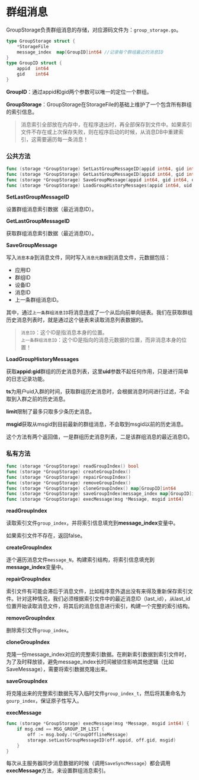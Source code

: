 # 群组消息

GroupStorage负责群组消息的存储，对应源码文件为：`group_storage.go`。

```go
type GroupStorage struct {
	*StorageFile
	message_index  map[GroupID]int64 //记录每个群组最近的消息ID
}
type GroupID struct {
	appid  int64
	gid    int64
}
```

**GroupID**：通过appid和gid两个参数可以唯一的定位一个群组。

**GroupStorage**：GroupStorage在StorageFile的基础上维护了一个包含所有群组的索引信息。

> 消息索引全部放在内存中，在程序退出时，再全部保存到文件中。如果索引文件不存在或上次保存失败，则在程序启动的时候，从消息DB中重建索引，这需要遍历每一条消息！

### 公共方法

```go
func (storage *GroupStorage) SetLastGroupMessageID(appid int64, gid int64, msgid int64)
func (storage *GroupStorage) GetLastGroupMessageID(appid int64, gid int64) (int64, error)
func (storage *GroupStorage) SaveGroupMessage(appid int64, gid int64, device_id int64, msg *Message) int64
func (storage *GroupStorage) LoadGroupHistoryMessages(appid int64, uid int64, gid int64, msgid int64, ts int32, limit int) ([]*EMessage, int64)
```

**SetLastGroupMessageID**

设置群组消息索引数据（最近消息ID）。

**GetLastGroupMessageID**

获取群组消息索引数据（最近消息ID）。

**SaveGroupMessage**

写入`消息本身`到消息文件，同时写入`消息元数据`到消息文件，元数据包括：

- 应用ID
- 群组ID
- 设备ID
- 消息ID
- 上一条群组消息ID。

其中，通过`上一条群组消息ID`将消息连成了一个从后向前单向链表。我们在获取群组历史消息列表时，就是通过这个链表来读取消息列表数据的。

> `消息ID`：这个ID是指消息本身的位置。<br>
> `上一条群组消息ID`：这个ID是指向的消息元数据的位置，而非消息本身的位置！

**LoadGroupHistoryMessages**

获取**appid:gid**群组的历史消息列表，这里**uid**参数不起任何作用，只是进行简单的日志记录功能。

**ts**为用户uid入群的时间，获取群组历史消息时，会根据消息时间进行过滤，不会取到入群之前的历史消息。

**limit**限制了最多只取多少条历史消息。

**msgid**获取从msgid到目前最新的群组消息，不会取到msgid以前的历史消息。

这个方法有两个返回值，一是群组历史消息列表，二是该群组消息的最近消息ID。


### 私有方法

```go
func (storage *GroupStorage) readGroupIndex() bool
func (storage *GroupStorage) createGroupIndex()
func (storage *GroupStorage) repairGroupIndex()
func (storage *GroupStorage) removeGroupIndex()
func (storage *GroupStorage) cloneGroupIndex() map[GroupID]int64
func (storage *GroupStorage) saveGroupIndex(message_index map[GroupID]int64)
func (storage *GroupStorage) execMessage(msg *Message, msgid int64)
```

**readGroupIndex**

读取索引文件`group_index`，并将索引信息填充到**message_index**变量中。

如果索引文件不存在，返回false。

**createGroupIndex**

逐个遍历消息文件`message_N`，构建索引结构，将索引信息填充到**message_index**变量中。

**repairGroupIndex**

索引文件有可能会滞后于消息文件，比如程序意外退出没有来得及重新保存索引文件。针对这种情况，我们必须根据索引文件中的最近消息ID（last_id），从last_id位置开始读取消息文件，将其后的消息信息进行索引，构建一个完整的索引结构。

**removeGroupIndex**

删除索引文件`group_index`。

**cloneGroupIndex**

克隆一份message_index对应的完整索引数据。在刷新索引数据到索引文件时，为了及时释放锁，避免message_index长时间被锁住影响其他逻辑（比如SaveMessage），需要将索引数据克隆出来。

**saveGroupIndex**

将克隆出来的完整索引数据先写入临时文件`group_index_t`，然后将其重命名为`gourp_index`，保证原子性写入。

**execMessage**

```go
func (storage *GroupStorage) execMessage(msg *Message, msgid int64) {
	if msg.cmd == MSG_GROUP_IM_LIST {
		off := msg.body.(*GroupOfflineMessage)
		storage.setLastGroupMessageID(off.appid, off.gid, msgid)
	}
}
```

每次从主服务器同步消息数据的时候（调用`SaveSyncMessage`）都会调用**execMessage**方法，来设置群组消息索引。